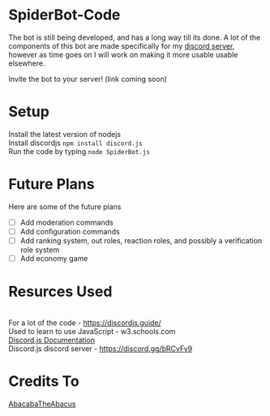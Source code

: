 # SpiderBot-Code
The bot is still being developed, and has a long way till its done. A lot of the components of this bot are made specifically for my [discord server](https://discord.gg/gRMbZyU), however as time goes on I will work on making it more usable usable elsewhere.

Invite the bot to your server! (link coming soon)
# Setup
Install the latest version of nodejs
<br>Install discordjs `npm install discord.js`
<br>Run the code by typing `node SpiderBot.js`

# Future Plans
Here are some of the future plans
* [ ] Add moderation commands
* [ ] Add configuration commands
* [ ] Add ranking system, out roles, reaction roles, and possibly a verification role system
* [ ] Add economy game

# Resurces Used
<br>For a lot of the code - https://discordjs.guide/
<br>Used to learn to use JavaScript - w3.schools.com
<br>[Discord.js Documentation](https://discord.js.org/?source=post_page---------------------------#/docs/main/stable/general/welcome)
<br>Discord.js discord server - https://discord.gg/bRCvFy9

# Credits To
[AbacabaTheAbacus](https://github.com/AbacabaTheAbacus)
